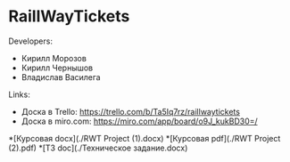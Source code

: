 # RaillWayTickets

Developers:
  * Кирилл Морозов
  * Кирилл Чернышов
  * Владислав Василега

Links:
  * Доска в Trello: https://trello.com/b/Ta5Iq7rz/raillwaytickets
  * Доска в miro.com: https://miro.com/app/board/o9J_kukBD30=/

  *[Курсовая docx](./RWT Project (1).docx)
  *[Курсовая pdf](./RWT Project (2).pdf)
  *[ТЗ doc](./Техническое задание.docx)
